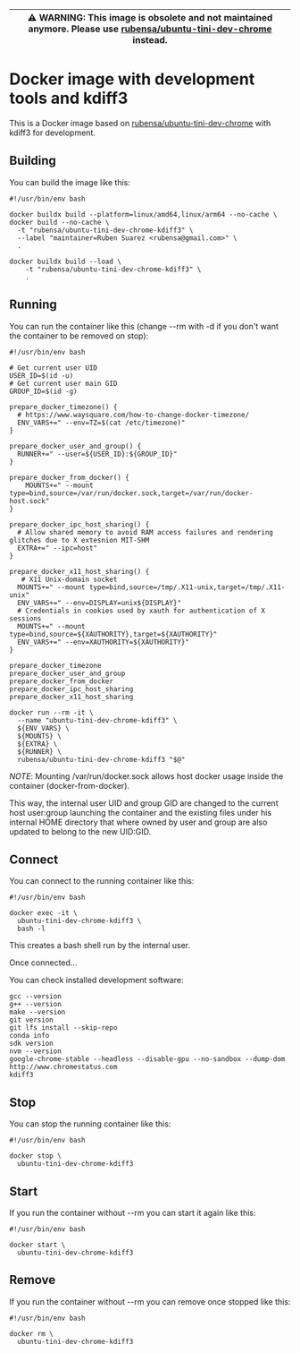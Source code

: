 | ⚠ **WARNING**: This image is obsolete and not maintained anymore.  Please use [rubensa/ubuntu-tini-dev-chrome](https://github.com/rubensa/docker-ubuntu-tini-dev-chrome) instead. |
| --- |

# Docker image with development tools and kdiff3

This is a Docker image based on [rubensa/ubuntu-tini-dev-chrome](https://github.com/rubensa/docker-ubuntu-tini-dev-chrome) with kdiff3 for development.

## Building

You can build the image like this:

```
#!/usr/bin/env bash

docker buildx build --platform=linux/amd64,linux/arm64 --no-cache \
docker build --no-cache \
  -t "rubensa/ubuntu-tini-dev-chrome-kdiff3" \
  --label "maintainer=Ruben Suarez <rubensa@gmail.com>" \
  .

docker buildx build --load \
	-t "rubensa/ubuntu-tini-dev-chrome-kdiff3" \
	.
```

## Running

You can run the container like this (change --rm with -d if you don't want the container to be removed on stop):

```
#!/usr/bin/env bash

# Get current user UID
USER_ID=$(id -u)
# Get current user main GID
GROUP_ID=$(id -g)

prepare_docker_timezone() {
  # https://www.waysquare.com/how-to-change-docker-timezone/
  ENV_VARS+=" --env=TZ=$(cat /etc/timezone)"
}

prepare_docker_user_and_group() {
  RUNNER+=" --user=${USER_ID}:${GROUP_ID}"
}

prepare_docker_from_docker() {
    MOUNTS+=" --mount type=bind,source=/var/run/docker.sock,target=/var/run/docker-host.sock"
}

prepare_docker_ipc_host_sharing() {
  # Allow shared memory to avoid RAM access failures and rendering glitches due to X extesnion MIT-SHM
  EXTRA+=" --ipc=host"
}

prepare_docker_x11_host_sharing() {
   # X11 Unix-domain socket
  MOUNTS+=" --mount type=bind,source=/tmp/.X11-unix,target=/tmp/.X11-unix"
  ENV_VARS+=" --env=DISPLAY=unix${DISPLAY}"
  # Credentials in cookies used by xauth for authentication of X sessions
  MOUNTS+=" --mount type=bind,source=${XAUTHORITY},target=${XAUTHORITY}"
  ENV_VARS+=" --env=XAUTHORITY=${XAUTHORITY}"
}

prepare_docker_timezone
prepare_docker_user_and_group
prepare_docker_from_docker
prepare_docker_ipc_host_sharing
prepare_docker_x11_host_sharing

docker run --rm -it \
  --name "ubuntu-tini-dev-chrome-kdiff3" \
  ${ENV_VARS} \
  ${MOUNTS} \
  ${EXTRA} \
  ${RUNNER} \
  rubensa/ubuntu-tini-dev-chrome-kdiff3 "$@"
```

*NOTE*: Mounting /var/run/docker.sock allows host docker usage inside the container (docker-from-docker).

This way, the internal user UID and group GID are changed to the current host user:group launching the container and the existing files under his internal HOME directory that where owned by user and group are also updated to belong to the new UID:GID.

## Connect

You can connect to the running container like this:

```
#!/usr/bin/env bash

docker exec -it \
  ubuntu-tini-dev-chrome-kdiff3 \
  bash -l
```

This creates a bash shell run by the internal user.

Once connected...

You can check installed development software:

```
gcc --version
g++ --version
make --version
git version
git lfs install --skip-repo
conda info
sdk version
nvm --version
google-chrome-stable --headless --disable-gpu --no-sandbox --dump-dom http://www.chromestatus.com
kdiff3
```

## Stop

You can stop the running container like this:

```
#!/usr/bin/env bash

docker stop \
  ubuntu-tini-dev-chrome-kdiff3
```

## Start

If you run the container without --rm you can start it again like this:

```
#!/usr/bin/env bash

docker start \
  ubuntu-tini-dev-chrome-kdiff3
```

## Remove

If you run the container without --rm you can remove once stopped like this:

```
#!/usr/bin/env bash

docker rm \
  ubuntu-tini-dev-chrome-kdiff3
```
